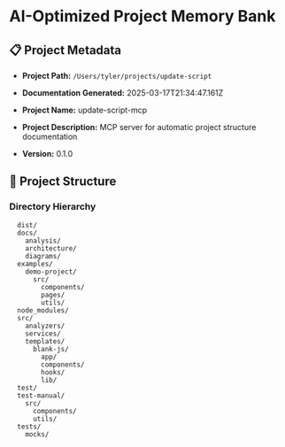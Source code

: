 # AI-Optimized Project Memory Bank

## 📋 Project Metadata

- **Project Path:** `/Users/tyler/projects/update-script`
- **Documentation Generated:** 2025-03-17T21:34:47.161Z

- **Project Name:** update-script-mcp
- **Project Description:** MCP server for automatic project structure documentation
- **Version:** 0.1.0

## 📁 Project Structure

### Directory Hierarchy
```
  dist/
  docs/
    analysis/
    architecture/
    diagrams/
  examples/
    demo-project/
      src/
        components/
        pages/
        utils/
  node_modules/
  src/
    analyzers/
    services/
    templates/
      blank-js/
        app/
        components/
        hooks/
        lib/
  test/
  test-manual/
    src/
      components/
      utils/
  tests/
    mocks/
```

